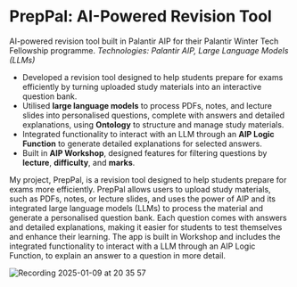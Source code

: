 # PrepPal: AI-Powered Revision Tool

AI-powered revision tool built in Palantir AIP for their Palantir Winter Tech Fellowship programme.
*Technologies: Palantir AIP, Large Language Models (LLMs)*  
- Developed a revision tool designed to help students prepare for exams efficiently by turning uploaded study materials into an interactive question bank.  
- Utilised **large language models** to process PDFs, notes, and lecture slides into personalised questions, complete with answers and detailed explanations, using **Ontology** to structure and manage study materials.
- Integrated functionality to interact with an LLM through an **AIP Logic Function** to generate detailed explanations for selected answers.
- Built in **AIP Workshop**, designed features for filtering questions by **lecture**, **difficulty**, and **marks**.

My project, PrepPal, is a revision tool designed to help students prepare for exams more efficiently. PrepPal allows users to upload study materials, such as PDFs, notes, or lecture slides, and uses the power of AIP and its integrated large language models (LLMs) to process the material and generate a personalised question bank. Each question comes with answers and detailed explanations, making it easier for students to test themselves and enhance their learning. The app is built in Workshop and  includes the integrated functionality to interact with a LLM through an AIP Logic Function, to explain an answer to a question in more detail. 

![Recording 2025-01-09 at 20 35 57](https://github.com/user-attachments/assets/0c311e69-fd47-4d2e-b30c-e0835ae3dfbd)

